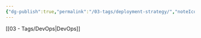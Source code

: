 ```yaml
---
{"dg-publish":true,"permalink":"/03-tags/deployment-strategy/","noteIcon":""}
---
```


[[03 - Tags/DevOps\|DevOps]]